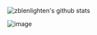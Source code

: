 ![zblenlighten's github stats](https://github-readme-stats.vercel.app/api?username=zblenlighten&show_icons=true&theme=graywhite&hide_title=true)


![image](https://inspirationfeeeed.files.wordpress.com/2015/03/some-waneella.gif)
